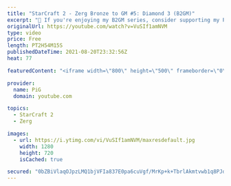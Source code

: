 ```yaml
---
title: "StarCraft 2 - Zerg Bronze to GM #5: Diamond 3 (B2GM)"
excerpt: "🐷 If you're enjoying my B2GM series, consider supporting my Patreon: https://www.patreon.com/PiGSC2 0:00 New Diamond build order + other things to focus on 6:15 Start playing the Rewind Game to improve your play 7:04 GAME 1 vs TERRAN 14:01 HOW to defend multi-prong attacks 17:05 -- Game 1 Rewind game"
originalUrl: https://youtube.com/watch?v=VuSIf1amNVM
type: video
price: Free
length: PT2H54M15S
publishedDateTime: 2021-08-20T23:32:56Z
heat: 77

featuredContent: "<iframe width=\"800\" height=\"500\" frameborder=\"0\" src=\"https://www.youtube.com/embed/VuSIf1amNVM\" allow=\"accelerometer; autoplay; encrypted-media; gyroscope; picture-in-picture\" allowfullscreen></iframe>"

provider:
  name: PiG
  domain: youtube.com

topics:
  - StarCraft 2
  - Zerg

images:
  - url: https://i.ytimg.com/vi/VuSIf1amNVM/maxresdefault.jpg
    width: 1280
    height: 720
    isCached: true

secured: "0bZBiVlaqOJpzLMQ1bjVFIa837E0pa6cuVgf/MrKp+k+TbrlAkmtvwb1q8PJdxWBX1AOx+DTuj0TzQzC3RZq0DnznnKOdsMIfVjRh8PUTC/LvZ26r22DjBm+68mqk0Cpk9+7JXq5a0Si8BsiuBJnY2tGvtHHQu0NaD1ECSJMVYhklW3vVwjEu/D5JiJOS/yzEKKEYdycGMADPAGeEDlbmj3nvU46APl6XMLM4Dwojt3v8bxKoOQdI0CvGgEn5EaRYJuAgIrgFK3eTTyqNxWMNt097WXgYUAS2QWAgJ9UF3Teq1yzCi2nH5j9rQDtHZrIuDWckFXDipBxD9C9rG3fC4Ce6SGKkt6kKpcWjRDr89oHInRF0uu83r/Di+H8l2H53OcgAJsND0a2hOu92EwL5Ys8gYg7t2zr6ASBa4k9fdM=;LJQxgSB1R9+/P1+58MVa/w=="
---
```


